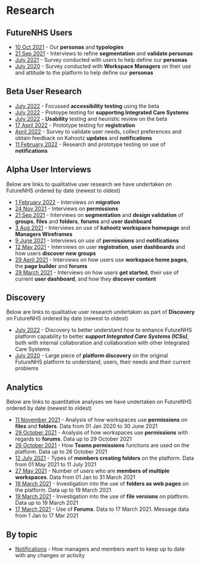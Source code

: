 # Research

## FutureNHS Users
- [10 Oct 2021](/research/interviews/user-research-20211011.md) - Our **personas** and **typologies** 
- [21 Sep 2021](/research/interviews/user-research-20210921.md) - Interviews to refine **segmentation** and **validate personas**
- [July 2021](/research/surveys/Health&CareSector.md) - Survey conducted with users to help define our **personas**
- [July 2020](/research/surveys/managers-survey-202006.md) - Survey conducted with **Workspace Managers** on their use and attitude to the platform to help define our **personas**

## Beta User Research
- [July 2022](/research/other/ICS-accessibility.md) - Focussed **accessibility testing** using the beta
- [July 2022](/research/other/ICS-alpha.md) - Protoype testing for **supporting Integrated Care Systems**
- [July 2022](/research/interviews/user-research-20220701.md) - **Usability** testing and heuristic review on the beta
- [17 April 2022](/research/interviews/user-research-20220417.md) - Prototype testing for **registration**
- [April 2022](/research/surveys/notifications-april22.md) - Survey to validate user needs, collect preferences and obtain feedback on Kahootz **updates** and **notifications**
- [11 February 2022](/research/interviews/user-research-20220214.md) - Research and prototype testing on use of **notifications**

## Alpha User Interviews 
Below are links to qualitative user research we have undertaken on FutureNHS ordered by date (newest to oldest)
- [1 February 2022](/research/interviews/user-research-20220202.md) - Interviews on **migration**
- [24 Nov 2021](/research/interviews/user-research-20211124.md) - Interviews on **permissions**
- [21 Sep 2021](/research/interviews/user-research-20210921.md) - Interviews on **segmentation** and **design validation** of **groups**, **files** and **folders**, **forums** and **user dashboard**
- [3 Aug 2021](/research/interviews/user-research-20210803.md) - Interviews on use of **kahootz workspace homepage** and **Managers Wireframes**
- [9 June 2021](/research/interviews/user-research-20210609.md) - Interviews on use of **permissions** and **notifications**
- [12 May 2021](/research/interviews/user-research-20210512.md) - Interviews on user **registration**, **user dashboards** and how users **discover new groups**
- [29 April 2021](/research/interviews/user-research-20210429.md) - Interviews on how users use **workspace home pages**, the **page builder** and **forums**
- [29 March 2021](/research/interviews/user-research-20210329.md) - Interviews on how users **get started**, their use of current **user dashboard**, and how they **discover content**

## Discovery
Below are links to qualitative user research undertaken as part of **Discovery** on FutureNHS ordered by date (newest to oldest)
- [July 2022](/research/other/ICS-discovery.md) - Discovery to better understand how to enhance FutureNHS platform capability to better ***support Integrated Care Systems (ICSs)***, both with internal collaboration and collaboration with other Integrated Care Systems
- [July 2020](/research/other/discovery-2020.md) - Large piece of **platform discovery** on the original FutureNHS platform to understand, users, their needs and their current problems

## Analytics
Below are links to quantitative analyses we have undertaken on FutureNHS ordered by date (newest to oldest)
- [11 November 2021](/research/quantitative/stats-research-20211111.md) - Analysis of how workspaces use **permissions** on **files** and **folders**. Data from 01 Jan 2020 to 30 June 2021
- [29 October 2021](/research/quantitative/stats-research-20211029.md) - Analysis of how workspaces use **permissions** with regards to **forums**. Data up to 29 October 2021
- [26 October 2021](/research/quantitative/stats-research-20211026.md) - How **Teams permissions** functions are used on the platform. Data up to 26 October 2021
- [12 July 2021](/research/quantitative/stats-research-20210712.md) - Types of **members creating folders** on the platform. Data from 01 May 2021 to 11 July 2021
- [27 May 2021](/research/quantitative/stats-research-20210527.md) - Number of users who are **members of multiple workspaces**. Data from 01 Jan to 31 March 2021
- [19 March 2021](/research/quantitative/stats-research-20210319.2.md) - Investigation into the use of **folders as web pages** on the platform. Data up to 19 March 2021
- [19 March 2021](/research/quantitative/stats-research-20210319.md) - Investigation into the use of **file versions** on platform. Data up to 19 March 2021
- [17 March 2021](/research/quantitative/stats-research-20210317.md) - Use of **Forums**. Data to 17 March 2021. Message data from 1 Jan to 17 Mar 2021

## By topic
- [Notifications](/research/other/notifications.md) - How managers and members want to keep up to date with any changes or activity


